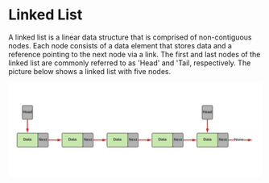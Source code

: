 # Linked List

A linked list is a linear data structure that is comprised of non-contiguous nodes. Each node consists of a data element that stores data and a reference pointing to the next node via a link. The first and last nodes of the linked list are commonly referred to as 'Head' and 'Tail, respectively. The picture below shows a linked list with five nodes.
<br />
 
<p align="center">
  <img src="https://github.com/sam623/python_algorithms_and_data_structures/blob/main/Linked_List/Images/Linked_List.png" width="800"/>
</p>



